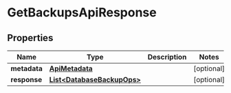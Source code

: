 

# GetBackupsApiResponse


## Properties

Name | Type | Description | Notes
------------ | ------------- | ------------- | -------------
**metadata** | [**ApiMetadata**](ApiMetadata.md) |  |  [optional]
**response** | [**List&lt;DatabaseBackupOps&gt;**](DatabaseBackupOps.md) |  |  [optional]



